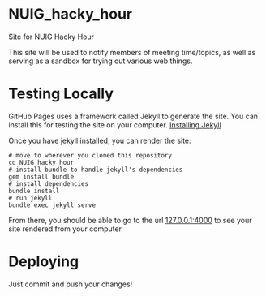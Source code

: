 # NUIG_hacky_hour
Site for NUIG Hacky Hour

This site will be used to notify members of meeting time/topics, as well as serving as a sandbox for trying out various web things.

# Testing Locally
GitHub Pages uses a framework called Jekyll to generate the site.  You can install this for testing the site on your computer.
[Installing Jekyll](https://jekyllrb.com/docs/installation/)

Once you have jekyll installed, you can render the site:
```
# move to wherever you cloned this repository
cd NUIG_hacky_hour
# install bundle to handle jekyll's dependencies
gem install bundle
# install dependencies
bundle install
# run jekyll
bundle exec jekyll serve
```
From there, you should be able to go to the url [127.0.0.1:4000](127.0.0.1:4000) to see your site rendered from your computer.

# Deploying
Just commit and push your changes!

